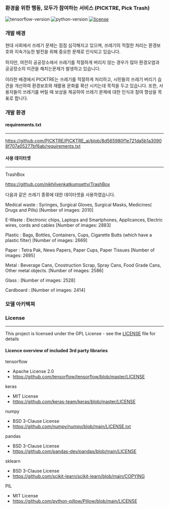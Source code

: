 ### 환경을 위한 행동, 모두가 참여하는 서비스 (PICKTRE, Pick Trash)

![tensorflow-version](https://img.shields.io/badge/tensorflow-2.9.1-FF6F00?logo=tensorflow)
![python-version](https://img.shields.io/badge/python-3.10.9-3776AB?logo=python)
[![license](https://img.shields.io/badge/License-GPL-7F5AB6)](https://github.com/PICKTRE/PICKTRE_ai/blob/main/LICENSE)

### 개발 배경

현대 사회에서 쓰레기 문제는 점점 심각해지고 있으며, 쓰레기의 적절한 처리는 환경보호와 지속가능한 발전을 위해 중요한 문제로 인식되고 있습니다.

하지만, 여전히 공공장소에서 쓰레기를 적절하게 버리지 않는 경우가 많아 환경오염과 공공장소의 미관을 해치는문제가 발생하고 있습니다.

이러한 배경에서 PICKTRE는 쓰레기를 적절하게 처리하고, 시민들의 쓰레기 버리기 습관을 개선하여 환경보호와 재활용 문화를 확산 시키는데 목적을 두고 있습니다. 또한, 사용자들이 쓰레기를 버릴 때 보상을 제공하여 쓰레기 문제에 대한 인식과 참여 향상을 목표로 합니다.

### 개발 환경
#### requirements.txt
---
https://github.com/PICKTRE/PICKTRE_ai/blob/8d565980f1e721da5b1a30908f707a05277bf6ab/requirements.txt

#### 사용 데이터셋
---
TrashBox

https://github.com/nikhilvenkatkumsetty/TrashBox

다음과 같은 쓰레기 종류에 대한 데이터셋을 사용하였습니다.

Medical waste : Syringes, Surgical Gloves, Surgical Masks, Medicines( Drugs and Pills) [Number of images: 2010]

E-Waste : Electronic chips, Laptops and Smartphones, Applicances, Electric wires, cords and cables [Number of images: 2883]

Plastic : Bags, Bottles, Containers, Cups, Cigarette Butts (which have a plastic filter) [Number of images: 2669]

Paper : Tetra Pak, News Papers, Paper Cups, Paper Tissues [Number of images: 2695]

Metal : Beverage Cans, Cnostruction Scrap, Spray Cans, Food Grade Cans, Other metal objects. [Number of images: 2586]

Glass : [Number of images: 2528]

Cardboard : [Number of images: 2414]

### 모델 아키텍쳐




### License
---
This project is licensed under the GPL License - see the [LICENSE](https://github.com/PICKTRE/PICKTRE_ai/blob/fb56d697c04e6f1a4d8257985c6813ec5dd6cb84/LICENSE) file for details

#### Licence overview of included 3rd party libraries

tensorflow
- Apache License 2.0
- https://github.com/tensorflow/tensorflow/blob/master/LICENSE

keras
- MIT License
- https://github.com/keras-team/keras/blob/master/LICENSE

numpy
- BSD 3-Clause License
- https://github.com/numpy/numpy/blob/main/LICENSE.txt

pandas
- BSD 3-Clause License
- https://github.com/pandas-dev/pandas/blob/main/LICENSE

sklearn
- BSD 3-Clause License
- https://github.com/scikit-learn/scikit-learn/blob/main/COPYING

PIL
- MIT License
- https://github.com/python-pillow/Pillow/blob/main/LICENSE

